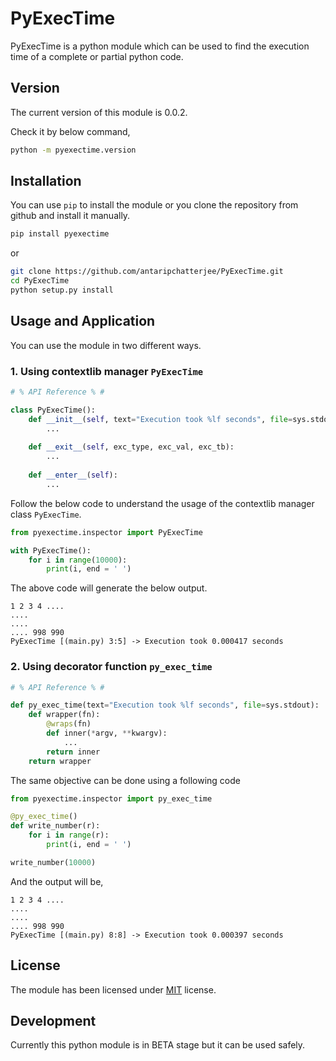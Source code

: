 # PyExecTime

PyExecTime is a python module which can be used to find the execution time of a complete or partial python code. 

## Version

The current version of this module is 0.0.2.

Check it by below command,

```bash
python -m pyexectime.version
```

## Installation

You can use `pip` to install the module or you clone the repository from github and install it manually.

```bash
pip install pyexectime
```

or

```bash
git clone https://github.com/antaripchatterjee/PyExecTime.git
cd PyExecTime
python setup.py install
```

## Usage and Application

You can use the module in two different ways.

### 1. Using contextlib manager `PyExecTime`

```python
# % API Reference % #

class PyExecTime():
    def __init__(self, text="Execution took %lf seconds", file=sys.stdout):
        ...
    
    def __exit__(self, exc_type, exc_val, exc_tb):
        ...
    
    def __enter__(self):
        ...
```

Follow the below code to understand the usage of the contextlib manager class `PyExecTime`.

```python
from pyexectime.inspector import PyExecTime

with PyExecTime():
    for i in range(10000):
        print(i, end = ' ')
```

The above code will generate the below output.

```output
1 2 3 4 ....
....
....
.... 998 990
PyExecTime [(main.py) 3:5] -> Execution took 0.000417 seconds
```

### 2. Using decorator function `py_exec_time`
```python
# % API Reference % #

def py_exec_time(text="Execution took %lf seconds", file=sys.stdout):
    def wrapper(fn):
        @wraps(fn)
        def inner(*argv, **kwargv):
            ...
        return inner
    return wrapper
```
The same objective can be done using a following code

```python
from pyexectime.inspector import py_exec_time

@py_exec_time()
def write_number(r):
    for i in range(r):
        print(i, end = ' ')

write_number(10000)
```
And the output will be,

```output
1 2 3 4 ....
....
....
.... 998 990
PyExecTime [(main.py) 8:8] -> Execution took 0.000397 seconds
```

## License

The module has been licensed under [MIT](https://github.com/antaripchatterjee/PyExecTime/blob/master/LICENSE) license.

## Development

Currently this python module is in BETA stage but it can be used safely.
